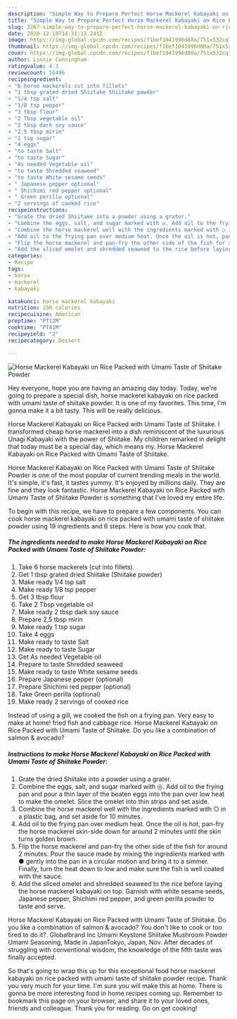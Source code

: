 ```yaml
---
description: "Simple Way to Prepare Perfect Horse Mackerel Kabayaki on Rice Packed with Umami Taste of Shiitake Powder"
title: "Simple Way to Prepare Perfect Horse Mackerel Kabayaki on Rice Packed with Umami Taste of Shiitake Powder"
slug: 3267-simple-way-to-prepare-perfect-horse-mackerel-kabayaki-on-rice-packed-with-umami-taste-of-shiitake-powder
date: 2020-12-18T14:31:13.241Z
image: https://img-global.cpcdn.com/recipes/f1bef1041996d80a/751x532cq70/horse-mackerel-kabayaki-on-rice-packed-with-umami-taste-of-shiitake-powder-recipe-main-photo.jpg
thumbnail: https://img-global.cpcdn.com/recipes/f1bef1041996d80a/751x532cq70/horse-mackerel-kabayaki-on-rice-packed-with-umami-taste-of-shiitake-powder-recipe-main-photo.jpg
cover: https://img-global.cpcdn.com/recipes/f1bef1041996d80a/751x532cq70/horse-mackerel-kabayaki-on-rice-packed-with-umami-taste-of-shiitake-powder-recipe-main-photo.jpg
author: Linnie Cunningham
ratingvalue: 4.3
reviewcount: 16496
recipeingredient:
- "6 horse mackerels cut into fillets"
- "1 tbsp grated dried Shiitake Shiitake powder"
- "1/4 tsp salt"
- "1/8 tsp pepper"
- "3 tbsp flour"
- "2 Tbsp vegetable oil"
- "2 tbsp dark soy sauce"
- "2,5 tbsp mirin"
- "1 tsp sugar"
- "4 eggs"
- "to taste Salt"
- "to taste Sugar"
- "As needed Vegetable oil"
- "to taste Shredded seaweed"
- "to taste White sesame seeds"
- " Japanese pepper optional"
- " Shichimi red pepper optional"
- " Green perilla optional"
- "2 servings of cooked rice"
recipeinstructions:
- "Grate the dried Shiitake into a powder using a grater."
- "Combine the eggs, salt, and sugar marked with ◎. Add oil to the frying pan and pour a thin layer of the beaten eggs into the pan over low heat to make the omelet. Slice the omelet into thin strips and set aside."
- "Combine the horse mackerel well with the ingredients marked with ○ in a plastic bag, and set aside for 10 minutes."
- "Add oil to the frying pan over medium heat. Once the oil is hot, pan-fry the horse mackerel skin-side down for around 2 minutes until the skin turns golden brown."
- "Flip the horse mackerel and pan-fry the other side of the fish for around 2 minutes. Pour the sauce made by mixing the ingredients marked with ● gently into the pan in a circular motion and bring it to a simmer. Finally, turn the heat down to low and make sure the fish is well coated with the sauce."
- "Add the sliced omelet and shredded seaweed to the rice before laying the horse mackerel kabayaki on top. Garnish with white sesame seeds, Japanese pepper, Shichimi red pepper, and green perilla powder to taste and serve."
categories:
- Recipe
tags:
- horse
- mackerel
- kabayaki

katakunci: horse mackerel kabayaki 
nutrition: 250 calories
recipecuisine: American
preptime: "PT12M"
cooktime: "PT41M"
recipeyield: "2"
recipecategory: Dessert

---
```



![Horse Mackerel Kabayaki on Rice Packed with Umami Taste of Shiitake Powder](https://img-global.cpcdn.com/recipes/f1bef1041996d80a/751x532cq70/horse-mackerel-kabayaki-on-rice-packed-with-umami-taste-of-shiitake-powder-recipe-main-photo.jpg)

Hey everyone, hope you are having an amazing day today. Today, we're going to prepare a special dish, horse mackerel kabayaki on rice packed with umami taste of shiitake powder. It is one of my favorites. This time, I'm gonna make it a bit tasty. This will be really delicious.

Horse Mackerel Kabayaki on Rice Packed with Umami Taste of Shiitake. I transformed cheap horse mackerel into a dish reminiscent of the luxurious Unagi Kabayaki with the power of Shiitake. My children remarked in delight that today must be a special day, which means my. Horse Mackerel Kabayaki on Rice Packed with Umami Taste of Shiitake.

Horse Mackerel Kabayaki on Rice Packed with Umami Taste of Shiitake Powder is one of the most popular of current trending meals in the world. It's simple, it's fast, it tastes yummy. It's enjoyed by millions daily. They are fine and they look fantastic. Horse Mackerel Kabayaki on Rice Packed with Umami Taste of Shiitake Powder is something that I've loved my entire life.


To begin with this recipe, we have to prepare a few components. You can cook horse mackerel kabayaki on rice packed with umami taste of shiitake powder using 19 ingredients and 6 steps. Here is how you cook that.

<!--inarticleads1-->

##### The ingredients needed to make Horse Mackerel Kabayaki on Rice Packed with Umami Taste of Shiitake Powder:

1. Take 6 horse mackerels (cut into fillets)
1. Get 1 tbsp grated dried Shiitake (Shiitake powder)
1. Make ready 1/4 tsp salt
1. Make ready 1/8 tsp pepper
1. Get 3 tbsp flour
1. Take 2 Tbsp vegetable oil
1. Make ready 2 tbsp dark soy sauce
1. Prepare 2,5 tbsp mirin
1. Make ready 1 tsp sugar
1. Take 4 eggs
1. Make ready to taste Salt
1. Make ready to taste Sugar
1. Get As needed Vegetable oil
1. Prepare to taste Shredded seaweed
1. Make ready to taste White sesame seeds
1. Prepare  Japanese pepper (optional)
1. Prepare  Shichimi red pepper (optional)
1. Take  Green perilla (optional)
1. Make ready 2 servings of cooked rice


Instead of using a gill, we cooked the fish on a frying pan. Very easy to make at home! fried fish and cabbage rice. Horse Mackerel Kabayaki on Rice Packed with Umami Taste of Shiitake. Do you like a combination of salmon &amp; avocado? 

<!--inarticleads2-->

##### Instructions to make Horse Mackerel Kabayaki on Rice Packed with Umami Taste of Shiitake Powder:

1. Grate the dried Shiitake into a powder using a grater.
1. Combine the eggs, salt, and sugar marked with ◎. Add oil to the frying pan and pour a thin layer of the beaten eggs into the pan over low heat to make the omelet. Slice the omelet into thin strips and set aside.
1. Combine the horse mackerel well with the ingredients marked with ○ in a plastic bag, and set aside for 10 minutes.
1. Add oil to the frying pan over medium heat. Once the oil is hot, pan-fry the horse mackerel skin-side down for around 2 minutes until the skin turns golden brown.
1. Flip the horse mackerel and pan-fry the other side of the fish for around 2 minutes. Pour the sauce made by mixing the ingredients marked with ● gently into the pan in a circular motion and bring it to a simmer. Finally, turn the heat down to low and make sure the fish is well coated with the sauce.
1. Add the sliced omelet and shredded seaweed to the rice before laying the horse mackerel kabayaki on top. Garnish with white sesame seeds, Japanese pepper, Shichimi red pepper, and green perilla powder to taste and serve.


Horse Mackerel Kabayaki on Rice Packed with Umami Taste of Shiitake. Do you like a combination of salmon &amp; avocado? You don&#39;t like to cook or too tired to do it?. Globalbrand Inc Umami Keystone Shiitake Mushroom Powder Umami Seasoning, Made in JapanTokyo, Japan, Nov. After decades of struggling with conventional wisdom, the knowledge of the fifth taste was finally accepted. 

So that's going to wrap this up for this exceptional food horse mackerel kabayaki on rice packed with umami taste of shiitake powder recipe. Thank you very much for your time. I'm sure you will make this at home. There is gonna be more interesting food in home recipes coming up. Remember to bookmark this page on your browser, and share it to your loved ones, friends and colleague. Thank you for reading. Go on get cooking!
